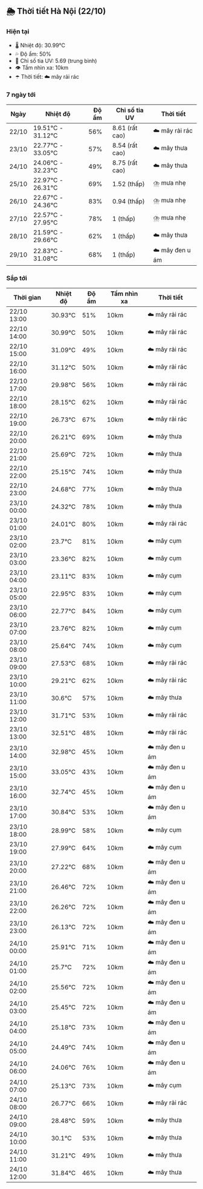 ## 🌦️ Thời tiết Hà Nội (22/10)

### Hiện tại

- 🌡️ Nhiệt độ: 30.99℃
- 💦 Độ ẩm: 50%
- 🌟 Chỉ số tia UV: 5.69 (trung bình)
- 👁️ Tầm nhìn xa: 10km
- ☂️ Thời tiết: ☁️ mây rải rác

### 7 ngày tới

| Ngày | Nhiệt độ | Độ ẩm | Chỉ số tia UV | Thời tiết |
| --- | --- | --- | --- | --- |
| 22/10 | 19.51℃ - 31.12℃ | 56% | 8.61 (rất cao) | ☁️ mây rải rác |
| 23/10 | 22.77℃ - 33.05℃ | 57% | 8.54 (rất cao) | ☁️ mây thưa |
| 24/10 | 24.06℃ - 32.23℃ | 49% | 8.75 (rất cao) | ☁️ mây thưa |
| 25/10 | 22.97℃ - 26.31℃ | 69% | 1.52 (thấp) | ⛈️ mưa nhẹ |
| 26/10 | 22.67℃ - 24.36℃ | 83% | 0.94 (thấp) | ⛈️ mưa nhẹ |
| 27/10 | 22.57℃ - 27.95℃ | 78% | 1 (thấp) | ⛈️ mưa nhẹ |
| 28/10 | 21.59℃ - 29.66℃ | 62% | 1 (thấp) | ☁️ mây thưa |
| 29/10 | 22.83℃ - 31.08℃ | 68% | 1 (thấp) | ☁️ mây đen u ám |

### Sắp tới

| Thời gian | Nhiệt độ | Độ ẩm | Tầm nhìn xa | Thời tiết |
| --- | --- | --- | --- | --- |
| 22/10 13:00 | 30.93℃ | 51% | 10km | ☁️ mây rải rác |
| 22/10 14:00 | 30.99℃ | 50% | 10km | ☁️ mây rải rác |
| 22/10 15:00 | 31.09℃ | 49% | 10km | ☁️ mây rải rác |
| 22/10 16:00 | 31.12℃ | 50% | 10km | ☁️ mây rải rác |
| 22/10 17:00 | 29.98℃ | 56% | 10km | ☁️ mây rải rác |
| 22/10 18:00 | 28.15℃ | 62% | 10km | ☁️ mây rải rác |
| 22/10 19:00 | 26.73℃ | 67% | 10km | ☁️ mây rải rác |
| 22/10 20:00 | 26.21℃ | 69% | 10km | ☁️ mây thưa |
| 22/10 21:00 | 25.69℃ | 72% | 10km | ☁️ mây thưa |
| 22/10 22:00 | 25.15℃ | 74% | 10km | ☁️ mây thưa |
| 22/10 23:00 | 24.68℃ | 77% | 10km | ☁️ mây thưa |
| 23/10 00:00 | 24.32℃ | 78% | 10km | ☁️ mây thưa |
| 23/10 01:00 | 24.01℃ | 80% | 10km | ☁️ mây rải rác |
| 23/10 02:00 | 23.7℃ | 81% | 10km | ☁️ mây cụm |
| 23/10 03:00 | 23.36℃ | 82% | 10km | ☁️ mây cụm |
| 23/10 04:00 | 23.11℃ | 83% | 10km | ☁️ mây cụm |
| 23/10 05:00 | 22.95℃ | 83% | 10km | ☁️ mây cụm |
| 23/10 06:00 | 22.77℃ | 84% | 10km | ☁️ mây cụm |
| 23/10 07:00 | 23.76℃ | 82% | 10km | ☁️ mây cụm |
| 23/10 08:00 | 25.64℃ | 74% | 10km | ☁️ mây cụm |
| 23/10 09:00 | 27.53℃ | 68% | 10km | ☁️ mây rải rác |
| 23/10 10:00 | 29.21℃ | 62% | 10km | ☁️ mây rải rác |
| 23/10 11:00 | 30.6℃ | 57% | 10km | ☁️ mây thưa |
| 23/10 12:00 | 31.71℃ | 53% | 10km | ☁️ mây rải rác |
| 23/10 13:00 | 32.51℃ | 48% | 10km | ☁️ mây rải rác |
| 23/10 14:00 | 32.98℃ | 45% | 10km | ☁️ mây đen u ám |
| 23/10 15:00 | 33.05℃ | 43% | 10km | ☁️ mây đen u ám |
| 23/10 16:00 | 32.74℃ | 45% | 10km | ☁️ mây đen u ám |
| 23/10 17:00 | 30.84℃ | 53% | 10km | ☁️ mây đen u ám |
| 23/10 18:00 | 28.99℃ | 58% | 10km | ☁️ mây cụm |
| 23/10 19:00 | 27.99℃ | 64% | 10km | ☁️ mây cụm |
| 23/10 20:00 | 27.22℃ | 68% | 10km | ☁️ mây đen u ám |
| 23/10 21:00 | 26.46℃ | 72% | 10km | ☁️ mây đen u ám |
| 23/10 22:00 | 26.26℃ | 72% | 10km | ☁️ mây đen u ám |
| 23/10 23:00 | 26.13℃ | 72% | 10km | ☁️ mây đen u ám |
| 24/10 00:00 | 25.91℃ | 71% | 10km | ☁️ mây đen u ám |
| 24/10 01:00 | 25.7℃ | 72% | 10km | ☁️ mây đen u ám |
| 24/10 02:00 | 25.56℃ | 72% | 10km | ☁️ mây đen u ám |
| 24/10 03:00 | 25.45℃ | 72% | 10km | ☁️ mây đen u ám |
| 24/10 04:00 | 25.18℃ | 73% | 10km | ☁️ mây đen u ám |
| 24/10 05:00 | 24.49℃ | 74% | 10km | ☁️ mây đen u ám |
| 24/10 06:00 | 24.06℃ | 76% | 10km | ☁️ mây đen u ám |
| 24/10 07:00 | 25.13℃ | 73% | 10km | ☁️ mây cụm |
| 24/10 08:00 | 26.77℃ | 66% | 10km | ☁️ mây rải rác |
| 24/10 09:00 | 28.48℃ | 59% | 10km | ☁️ mây thưa |
| 24/10 10:00 | 30.1℃ | 53% | 10km | ☁️ mây thưa |
| 24/10 11:00 | 31.21℃ | 49% | 10km | ☁️ mây thưa |
| 24/10 12:00 | 31.84℃ | 46% | 10km | ☁️ mây thưa |
